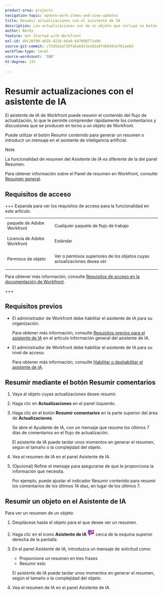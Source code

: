 ```yaml
---
product-area: projects
navigation-topic: update-work-items-and-view-updates
title: Resumir actualizaciones con el asistente de IA
description: Las actualizaciones son de un objeto que incluye un botón que utiliza el Asistente de IA para resumir las actualizaciones.
author: Becky
feature: Get Started with Workfront
exl-id: d0c26f90-a01b-4226-b6a0-647808f71e08
source-git-commit: cf3d5daa739fa6ab413ee82a9f465441ef61ae6d
workflow-type: tm+mt
source-wordcount: '388'
ht-degree: 13%

---
```


# Resumir actualizaciones con el asistente de IA

El asistente de IA de Workfront puede resumir el contenido del flujo de actualización, lo que le permite comprender rápidamente los comentarios y discusiones que se producen en torno a un objeto de Workfront.

Puede utilizar el botón Resumir contenido para generar un resumen o introducir un mensaje en el asistente de inteligencia artificial.

>[!NOTE]
>
>La funcionalidad de resumen del Asistente de IA es diferente de la del panel Resumen.
>
>Para obtener información sobre el Panel de resumen en Workfront, consulte [Resumen general](/help/quicksilver/workfront-basics/the-new-workfront-experience/summary-overview.md).

## Requisitos de acceso

+++ Expanda para ver los requisitos de acceso para la funcionalidad en este artículo. 

<table style="table-layout:auto"> 
 <col> 
 <col> 
 <tbody> 
  <tr> 
   <td role="rowheader">paquete de Adobe Workfront</td> 
   <td><p>Cualquier paquete de flujo de trabajo</p>
      </td>
  </tr> 
  <tr> 
   <td role="rowheader">Licencia de Adobe Workfront</td> 
   <td><p>Estándar</p>
   </td>
  </tr>

<tr> 
   <td role="rowheader">Permisos de objeto</td> 
   <td><p>Ver o permisos superiores de los objetos cuyas actualizaciones desea ver</p>
   </td>
  </tr>

</tbody> 
</table>

Para obtener más información, consulte [Requisitos de acceso en la documentación de Workfront](/help/quicksilver/administration-and-setup/add-users/access-levels-and-object-permissions/access-level-requirements-in-documentation.md).

+++

<!--Old:
<table style="table-layout:auto"> 
 <col> 
 <col> 
 <tbody> 
  <tr> 
   <td role="rowheader">Adobe Workfront plan</td> 
   <td><p>New: Any</p>
       <p>or</p>
       <p>Current: Not available</p></td>
  </tr> 
  <tr> 
   <td role="rowheader">Adobe Workfront license</td> 
   <td><p>New: Standard</p>
       <p>or</p>
       <p>Current: Not available</p></td>
  </tr> 
 </tbody> 
</table>-->

## Requisitos previos

* El administrador de Workfront debe habilitar el asistente de IA para su organización.

  Para obtener más información, consulte [Requisitos previos para el asistente de IA](/help/quicksilver/workfront-basics/ai-assistant/ai-assistant-overview.md#prerequisites-to-ai-assistant) en el artículo Información general del asistente de IA.
* El administrador de Workfront debe habilitar el asistente de IA para su nivel de acceso.

  Para obtener más información, consulte [Habilitar o deshabilitar el asistente de IA](/help/quicksilver/workfront-basics/ai-assistant/enable-or-disable-assistant.md).

## Resumir mediante el botón Resumir comentarios

1. Vaya al objeto cuyas actualizaciones desee resumir.
1. Haga clic en **Actualizaciones** en el panel izquierdo.
1. Haga clic en el botón **Resumir comentarios** en la parte superior del área de **Actualizaciones**.

   Se abre el Ayudante de IA, con un mensaje que resume los últimos 7 días de comentarios en el flujo de actualización.

   El asistente de IA puede tardar unos momentos en generar el resumen, según el tamaño o la complejidad del objeto.

1. Vea el resumen de IA en el panel Asistente de IA.
1. (Opcional) Refine el mensaje para asegurarse de que le proporciona la información que necesita.

   Por ejemplo, puede ajustar el indicador Resumir contenido para resumir los comentarios de los últimos 14 días, en lugar de los últimos 7.

## Resumir un objeto en el Asistente de IA

Para ver un resumen de un objeto:

1. Desplácese hasta el objeto para el que desee ver un resumen.
1. Haga clic en el icono **Asistente de IA** ![icono Asistente de IA](assets/ai-assistant-icon.png) cerca de la esquina superior derecha de la pantalla.
1. En el panel Asistente de IA, introduzca un mensaje de solicitud como:

   * Proporcione un resumen en tres frases
   * Resumir esto

   El asistente de IA puede tardar unos momentos en generar el resumen, según el tamaño o la complejidad del objeto.

1. Vea el resumen de IA en el panel Asistente de IA.
